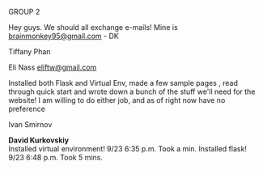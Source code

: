 GROUP 2

Hey guys. We should all exchange e-mails! Mine is brainmonkey95@gmail.com - DK

Tiffany Phan

Eli Nass
eliftw@gmail.com

Installed both Flask and Virtual Env, made a few sample pages , read through quick start and wrote down a bunch of the stuff we'll need for the website!
I am willing to do either job, and as of right now have no preference 


Ivan Smirnov

<b>David Kurkovskiy</b><BR>
Installed virtual environment! 9/23 6:35 p.m. Took a min.
Installed flask! 9/23 6:48 p.m. Took 5 mins.